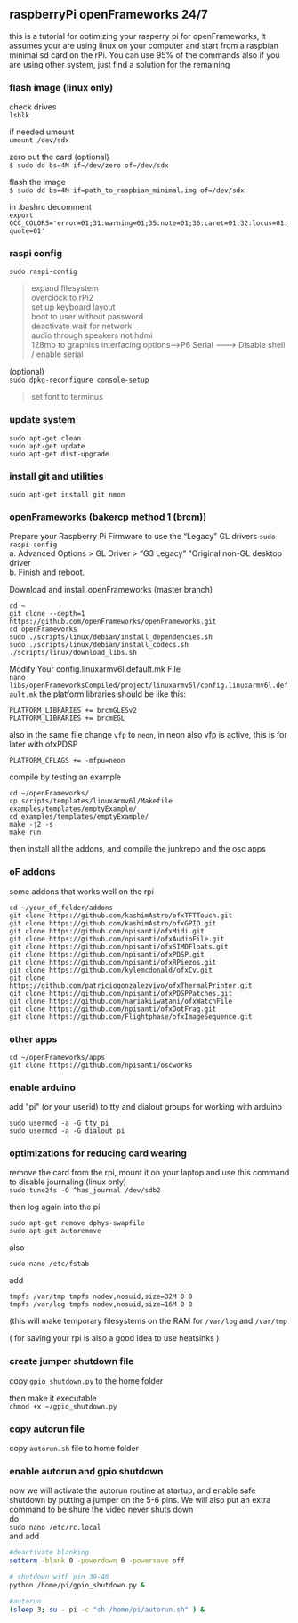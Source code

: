 ## raspberryPi openFrameworks 24/7
this is a tutorial for optimizing your rasperry pi for openFrameworks, it assumes your are using linux on your computer and start from a raspbian minimal sd card on the rPi. You can use 95% of the commands also if you are using other system, just find a solution for the remaining


### flash image (linux only)
check drives  
`lsblk`  
  
if needed umount  
`umount /dev/sdx`  
  
zero out the card (optional)   
`$ sudo dd bs=4M if=/dev/zero of=/dev/sdx`  
  
flash the image  
`$ sudo dd bs=4M if=path_to_raspbian_minimal.img of=/dev/sdx`  


in .bashrc decomment   
`export GCC_COLORS='error=01;31:warning=01;35:note=01;36:caret=01;32:locus=01:quote=01'`

### raspi config

`sudo raspi-config  `
>expand filesystem  
>overclock to rPi2  
>set up keyboard layout  
>boot to user without password  
>deactivate wait for network  
>audio through speakers not hdmi  
>128mb to graphics
>interfacing options-->P6 Serial ---> Disable shell / enable serial

(optional)  
`sudo dpkg-reconfigure console-setup`  
>set font to terminus

### update system
```
sudo apt-get clean  
sudo apt-get update
sudo apt-get dist-upgrade
```


### install git and utilities
`sudo apt-get install git nmon`  

   
### openFrameworks (bakercp method 1 (brcm))

Prepare your Raspberry Pi Firmware to use the “Legacy” GL drivers
`sudo raspi-config`   
a. Advanced Options > GL Driver > “G3 Legacy” "Original non-GL desktop driver   
b. Finish and reboot.   
   
Download and install openFrameworks (master branch)   
```console
cd ~
git clone --depth=1 https://github.com/openFrameworks/openFrameworks.git
cd openFrameworks
sudo ./scripts/linux/debian/install_dependencies.sh
sudo ./scripts/linux/debian/install_codecs.sh
./scripts/linux/download_libs.sh
```
Modify Your config.linuxarmv6l.default.mk File   
`nano libs/openFrameworksCompiled/project/linuxarmv6l/config.linuxarmv6l.default.mk`
the platform libraries should be like this:
```
PLATFORM_LIBRARIES += brcmGLESv2
PLATFORM_LIBRARIES += brcmEGL
```
also in the same file change `vfp` to `neon`, in neon also vfp is active, this is for later with ofxPDSP
```
PLATFORM_CFLAGS += -mfpu=neon
```
compile by testing an example
```console
cd ~/openFrameworks/
cp scripts/templates/linuxarmv6l/Makefile examples/templates/emptyExample/
cd examples/templates/emptyExample/
make -j2 -s
make run
```

then install all the addons, and compile the junkrepo and the osc apps


### oF addons

some addons that works well on the rpi

```
cd ~/your_of_folder/addons  
git clone https://github.com/kashimAstro/ofxTFTTouch.git  
git clone https://github.com/kashimAstro/ofxGPIO.git  
git clone https://github.com/npisanti/ofxMidi.git  
git clone https://github.com/npisanti/ofxAudioFile.git  
git clone https://github.com/npisanti/ofxSIMDFloats.git  
git clone https://github.com/npisanti/ofxPDSP.git  
git clone https://github.com/npisanti/ofxRPiezos.git  
git clone https://github.com/kylemcdonald/ofxCv.git
git clone https://github.com/patriciogonzalezvivo/ofxThermalPrinter.git  
git clone https://github.com/npisanti/ofxPDSPPatches.git
git clone https://github.com/nariakiiwatani/ofxWatchFile
git clone https://github.com/npisanti/ofxDotFrag.git
git clone https://github.com/Flightphase/ofxImageSequence.git

```

### other apps 
```
cd ~/openFrameworks/apps
git clone https://github.com/npisanti/oscworks
```

### enable arduino

add "pi" (or your userid) to tty and dialout groups for working with arduino  
```
sudo usermod -a -G tty pi
sudo usermod -a -G dialout pi
```


### optimizations for reducing card wearing
remove the card from the rpi, mount it on your laptop and use this command to disable journaling (linux only)  
`sudo tune2fs -O ^has_journal /dev/sdb2`  

then log again into the pi  
```
sudo apt-get remove dphys-swapfile
sudo apt-get autoremove
```

also 
```
sudo nano /etc/fstab
```
add  
```
tmpfs /var/tmp tmpfs nodev,nosuid,size=32M 0 0  
tmpfs /var/log tmpfs nodev,nosuid,size=16M 0 0  
```
(this will make temporary filesystems on the RAM for `/var/log` and `/var/tmp`

( for saving your rpi is also a good idea to use heatsinks )


### create jumper shutdown file

copy `gpio_shutdown.py` to the home folder   
   
then make it executable   
`chmod +x ~/gpio_shutdown.py`
   
   
### copy autorun file
copy `autorun.sh` file to home folder
   
    
### enable autorun and gpio shutdown
now we will activate the autorun routine at startup, and enable safe shutdown by putting a jumper on the 5-6 pins. We will also put an extra command to be shure the video never shuts down  
do  
`sudo nano /etc/rc.local`  
and add  
```sh
#deactivate blanking 
setterm -blank 0 -powerdown 0 -powersave off

# shutdown with pin 39-40
python /home/pi/gpio_shutdown.py &

#autorun
(sleep 3; su - pi -c "sh /home/pi/autorun.sh" ) &
```   
